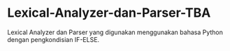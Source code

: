 # Lexical-Analyzer-dan-Parser-TBA
Lexical Analyzer dan Parser yang digunakan menggunakan bahasa Python dengan pengkondisian IF-ELSE. 

